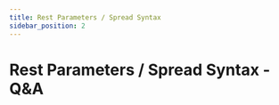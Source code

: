 ```yaml
---
title: Rest Parameters / Spread Syntax
sidebar_position: 2
---
```


# Rest Parameters / Spread Syntax - Q&A
